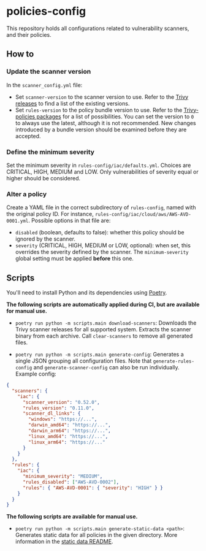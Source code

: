 # policies-config

This repository holds all configurations related to vulnerability scanners, and their policies.

## How to

### Update the scanner version

In the `scanner_config.yml` file:

- Set `scanner-version` to the scanner version to use. Refer to the [Trivy releases](https://github.com/aquasecurity/trivy/releases) to find a list of the existing versions.
- Set `rules-version` to the policy bundle version to use. Refer to the [Trivy-policies packages](https://github.com/aquasecurity/trivy-checks/pkgs/container/trivy-policies) for a list of possibilities. You can set the version to `0` to always use the latest, although it is not recommended. New changes introduced by a bundle version should be examined before they are accepted.

### Define the minimum severity

Set the minimum severity in `rules-config/iac/defaults.yml`. Choices are CRITICAL, HIGH, MEDIUM and LOW. Only vulnerabilities of severity equal or higher should be considered.

### Alter a policy

Create a YAML file in the correct subdirectory of `rules-config`, named with the original policy ID. For instance, `rules-config/iac/cloud/aws/AWS-AVD-0001.yml`.
Possible options in that file are:

- `disabled` (boolean, defaults to false): whether this policy should be ignored by the scanner.
- `severity` (CRITICAL, HIGH, MEDIUM or LOW, optional): when set, this overrides the severity defined by the scanner. The `minimum-severity` global setting must be applied **before** this one.

## Scripts

You'll need to install Python and its dependencies using [Poetry](https://python-poetry.org/docs/#installation).

**The following scripts are automatically applied during CI, but are available for manual use.**

- `poetry run python -m scripts.main download-scanners`: Downloads the Trivy scanner releases for all supported system. Extracts the scanner binary from each archive. Call `clear-scanners` to remove all generated files.

- `poetry run python -m scripts.main generate-config`: Generates a single JSON grouping all configuration files. Note that `generate-rules-config` and `generate-scanner-config` can also be run individually. Example config:

```json
{
  "scanners": {
    "iac": {
      "scanner_version": "0.52.0",
      "rules_version": "0.11.0",
      "scanner_dl_links": {
        "windows": "https://...",
        "darwin_amd64": "https://...",
        "darwin_arm64": "https://...",
        "linux_amd64": "https://...",
        "linux_arm64": "https://..."
      }
    }
  },
  "rules": {
    "iac": {
      "minimum_severity": "MEDIUM",
      "rules_disabled": ["AWS-AVD-0002"],
      "rules": { "AWS-AVD-0001": { "severity": "HIGH" } }
    }
  }
}
```

**The following scripts are available for manual use.**

- `poetry run python -m scripts.main generate-static-data <path>`: Generates static data for all policies in the given directory. More information in the [static data README](scripts/generate_static_data/README.md).

